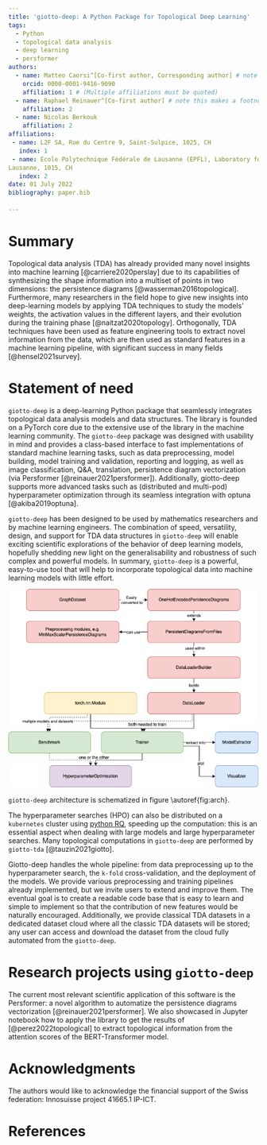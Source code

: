 ```yaml
---
title: 'giotto-deep: A Python Package for Topological Deep Learning'
tags:
  - Python
  - topological data analysis
  - deep learning
  - persformer
authors:
  - name: Matteo Caorsi^[Co-first author, Corresponding author] # note this makes a footnote saying 'Co-first author'
    orcid: 0000-0001-9416-9090
    affiliation: 1 # (Multiple affiliations must be quoted)
  - name: Raphael Reinauer^[Co-first author] # note this makes a footnote saying 'Co-first author'
    affiliation: 2
  - name: Nicolas Berkouk
    affiliation: 2
affiliations:
 - name: L2F SA, Rue du Centre 9, Saint-Sulpice, 1025, CH
   index: 1
 - name: Ecole Polytechnique Fédérale de Lausanne (EPFL), Laboratory for topology and neuroscience,
Lausanne, 1015, CH
   index: 2
date: 01 July 2022
bibliography: paper.bib

---
```


# Summary

Topological data analysis (TDA) has already provided many novel insights into machine learning 
[@carriere2020perslay] due to its capabilities of synthesizing the shape information 
into a multiset of points in two dimensions: the persistence diagrams [@wasserman2016topological]. 
Furthermore, many researchers in the field hope to give new insights into deep-learning
models by applying TDA techniques to study the models' weights, the activation values in
the different layers, and their evolution during the training phase [@naitzat2020topology].
Orthogonally, TDA techniques have been used as feature engineering tools to extract
novel information from the data, which are then used as standard features in a machine learning
pipeline, with significant success in many fields [@hensel2021survey]. 

# Statement of need

`giotto-deep` is a deep-learning Python package that seamlessly integrates topological
data analysis models and data structures. The library is founded on a PyTorch core
due to the extensive use of the library in the machine learning community.
The `giotto-deep` package was designed with usability in mind and provides a class-based interface
to fast implementations of standard machine learning tasks, such as data preprocessing, model building,
model training and validation, reporting and logging, as well as image classification, 
Q&A, translation, persistence diagram vectorization (via Persformer [@reinauer2021persformer]).
Additionally, giotto-deep supports more advanced tasks such as (distributed and multi-pod) hyperparameter
optimization through its seamless integration with optuna [@akiba2019optuna]. 

`giotto-deep` has been designed to be used by mathematics researchers and by
machine learning engineers. The combination of speed, versatility, design, and 
support for TDA data structures in `giotto-deep` will enable exciting
scientific explorations of the behavior of deep learning models, hopefully shedding 
new light on the generalisability and robustness of such complex and powerful
models.
In summary, `giotto-deep` is a powerful, easy-to-use tool that will help to incorporate topological 
data into machine learning models with little effort.

![Architecture UML diagram.\label{fig:arch}](arch_dgm.png)

`giotto-deep` architecture is schematized in figure \autoref{fig:arch}.

The hyperparameter searches (HPO) can also be distributed on a `kubernetes` cluster
using [python RQ](https://python-rq.org), speeding up the computation: this is an 
essential aspect when dealing with large models and large hyperparameter searches. 
Many topological computations in `giotto-deep` 
are performed by `giotto-tda` [@tauzin2021giotto].

Giotto-deep handles the whole pipeline: from data preprocessing up to the hyperparameter search, 
the `k-fold` cross-validation, and the deployment of the models. 
We provide various preprocessing and training pipelines already implemented, but 
we invite users to extend and improve them. The eventual goal is to create a 
readable code base that is easy to learn and simple to implement so that the 
contribution of new features would be naturally encouraged.
Additionally, we provide classical TDA datasets in a dedicated dataset cloud where all the classic
TDA datasets will be stored; any user can access and download
the dataset from the cloud fully automated from the `giotto-deep`.

# Research projects using `giotto-deep`

The current most relevant scientific application of this software is the Persformer: 
a novel algorithm to automatize the persistence diagrams vectorization [@reinauer2021persformer].
We also showcased in Jupyter notebook how to apply the library to get the results of [@perez2022topological] 
to extract topological information from the attention scores of the BERT-Transformer model.

# Acknowledgments

The authors would like to acknowledge the financial support of the Swiss federation:
Innosuisse project 41665.1 IP-ICT.

# References
